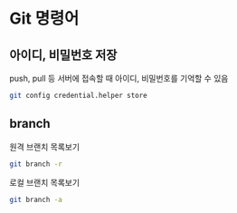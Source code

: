# Git 명령어

## 아이디, 비밀번호 저장

push, pull 등 서버에 접속할 때 아이디, 비밀번호를 기억할 수 있음

```bash
git config credential.helper store
```

## branch

원격 브랜치 목록보기

```bash
git branch -r
```

로컬 브랜치 목록보기

```bash
git branch -a
```
